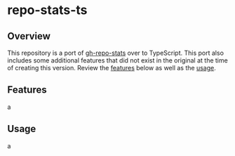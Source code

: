 # repo-stats-ts

## Overview

This repository is a port of [gh-repo-stats](https://github.com/mona-actions/gh-repo-stats) over to TypeScript. This port also includes some additional features that did not exist in the original at the time of creating this version. Review the [features](#features) below as well as the [usage](#usage).

## Features

a

## Usage

a
